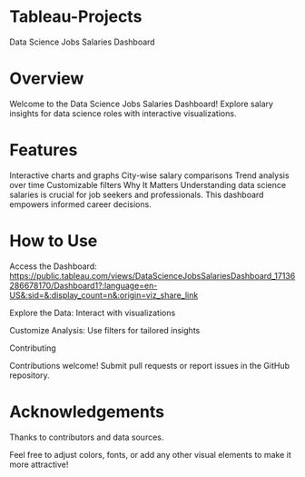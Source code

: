 # Tableau-Projects
Data Science Jobs Salaries Dashboard

# Overview
Welcome to the Data Science Jobs Salaries Dashboard! Explore salary insights for data science roles with interactive visualizations.

# Features
Interactive charts and graphs
City-wise salary comparisons
Trend analysis over time
Customizable filters
Why It Matters
Understanding data science salaries is crucial for job seekers and professionals. This dashboard empowers informed career decisions.

# How to Use
Access the Dashboard: https://public.tableau.com/views/DataScienceJobsSalariesDashboard_17136286678170/Dashboard1?:language=en-US&:sid=&:display_count=n&:origin=viz_share_link

Explore the Data: Interact with visualizations

Customize Analysis: Use filters for tailored insights

Contributing

Contributions welcome! Submit pull requests or report issues in the GitHub repository.

# Acknowledgements
Thanks to contributors and data sources.

Feel free to adjust colors, fonts, or add any other visual elements to make it more attractive!
